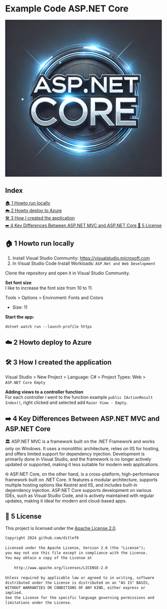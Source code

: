 # Example Code ASP.NET Core

![Logo](docs/aspnet-core-logo.png)

## Index

[🏠 1 Howto run locally](#-1-howto-run-locally)<br>
[☁️ 2 Howto deploy to Azure](#%EF%B8%8F-2-howto-deploy-to-azure)<br>
[🛠️ 3 How I created the application](#%EF%B8%8F-3-how-i-created-the-application)<br>
[➡️ 4 Key Differences Between ASP.NET MVC and ASP.NET Core  ](#-5-question-and-answers)
[📜 5 License](#-5-license)<br>


## 🏠 1 Howto run locally

1. Install Visual Studio Community: https://visualstudio.microsoft.com
2. In Visual Studio Code Install Workloads: `ASP.Net and Web Development`

Clone the repository and open it in Visual Studio Community.

**Set font size**<br>
I like to increase the font size from 10 to 11.

Tools > Options > Enviroment: Fonts and Colors<br>

* Size: 11

**Start the app:**<br>
```
dotnet watch run --launch-profile https
```

## ☁️ 2 Howto deploy to Azure


## 🛠️ 3 How I created the application

Visual Studio > New Project > Language: C# > Project Types: Web > `ASP.NET Core Empty`


**Adding views to a controller function**<br>
For each controller i went to the function example `public IActionResult Index()`, right clicked
and selected add `Razor View - Empty`.


## ➡️ 4 Key Differences Between ASP.NET MVC and ASP.NET Core  

🏛️ ASP.NET MVC is a framework built on the .NET Framework and works only on Windows. 
It uses a monolithic architecture, relies on IIS for hosting, 
and offers limited support for dependency injection. 
Development is primarily done in Visual Studio, and the framework is no longer actively updated or supported, 
making it less suitable for modern web applications.  

🌐 ASP.NET Core, on the other hand, is a cross-platform, high-performance framework built on .NET Core. 
It features a modular architecture, supports multiple hosting options like Kestrel and IIS, 
and includes built-in dependency injection. ASP.NET Core supports development on various IDEs, 
such as Visual Studio Code, and is actively maintained with regular updates, 
making it ideal for modern and cloud-based apps.  

## 📜 5 License

This project is licensed under the
[Apache License 2.0](https://www.apache.org/licenses/LICENSE-2.0).

```
Copyright 2024 github.com/ditlef9

Licensed under the Apache License, Version 2.0 (the "License");
you may not use this file except in compliance with the License.
You may obtain a copy of the License at

    http://www.apache.org/licenses/LICENSE-2.0

Unless required by applicable law or agreed to in writing, software
distributed under the License is distributed on an "AS IS" BASIS,
WITHOUT WARRANTIES OR CONDITIONS OF ANY KIND, either express or implied.
See the License for the specific language governing permissions and
limitations under the License.
```

